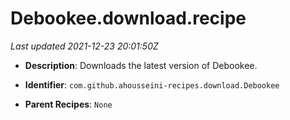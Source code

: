 # Debookee.download.recipe

_Last updated 2021-12-23 20:01:50Z_

- **Description**: Downloads the latest version of Debookee.

- **Identifier**: `com.github.ahousseini-recipes.download.Debookee`

- **Parent Recipes**: `None`
